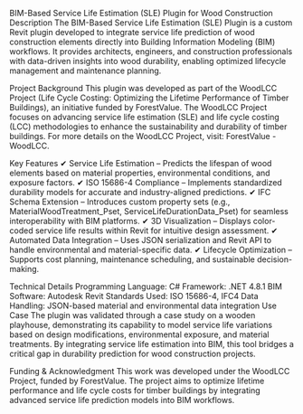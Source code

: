 BIM-Based Service Life Estimation (SLE) Plugin for Wood Construction
Description
The BIM-Based Service Life Estimation (SLE) Plugin is a custom Revit plugin developed to integrate service life prediction of wood construction elements directly into Building Information Modeling (BIM) workflows. It provides architects, engineers, and construction professionals with data-driven insights into wood durability, enabling optimized lifecycle management and maintenance planning.

Project Background
This plugin was developed as part of the WoodLCC Project (Life Cycle Costing: Optimizing the Lifetime Performance of Timber Buildings), an initiative funded by ForestValue. The WoodLCC Project focuses on advancing service life estimation (SLE) and life cycle costing (LCC) methodologies to enhance the sustainability and durability of timber buildings.
For more details on the WoodLCC Project, visit: ForestValue - WoodLCC.

Key Features
✔ Service Life Estimation – Predicts the lifespan of wood elements based on material properties, environmental conditions, and exposure factors.
✔ ISO 15686-4 Compliance – Implements standardized durability models for accurate and industry-aligned predictions.
✔ IFC Schema Extension – Introduces custom property sets (e.g., MaterialWoodTreatment_Pset, ServiceLifeDurationData_Pset) for seamless interoperability with BIM platforms.
✔ 3D Visualization – Displays color-coded service life results within Revit for intuitive design assessment.
✔ Automated Data Integration – Uses JSON serialization and Revit API to handle environmental and material-specific data.
✔ Lifecycle Optimization – Supports cost planning, maintenance scheduling, and sustainable decision-making.

Technical Details
Programming Language: C#
Framework: .NET 4.8.1
BIM Software: Autodesk Revit
Standards Used: ISO 15686-4, IFC4
Data Handling: JSON-based material and environmental data integration
Use Case
The plugin was validated through a case study on a wooden playhouse, demonstrating its capability to model service life variations based on design modifications, environmental exposure, and material treatments. By integrating service life estimation into BIM, this tool bridges a critical gap in durability prediction for wood construction projects.

Funding & Acknowledgment
This work was developed under the WoodLCC Project, funded by ForestValue. The project aims to optimize lifetime performance and life cycle costs for timber buildings by integrating advanced service life prediction models into BIM workflows.

